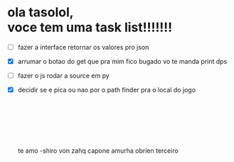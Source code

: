 

<h1>ola tasolol, <br>voce tem uma task list!!!!!!!</h1>

- [ ] fazer a interface retornar os valores pro json<br>

- [x] arrumar o botao do get que pra mim fico bugado vo te manda print dps<br>

- [ ] fazer o js rodar a source em py<br>

- [x] decidir se e pica ou nao por o path finder pra o local do jogo<br><br><br><br><br><br><br><br>
te amo -shiro von zahq capone amurha obrien terceiro 
